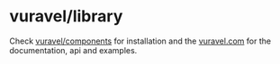 # vuravel/library

Check <a href="https://github.com/vuravel/components" target="_blank">vuravel/components</a> for installation and the <a href="https://vuravel.com" target="_blank">vuravel.com</a> for the documentation, api and examples.
